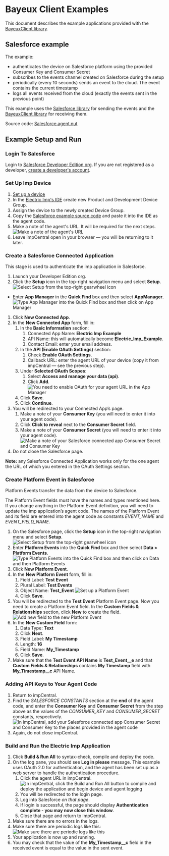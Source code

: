 # Bayeux Client Examples #

This document describes the example applications provided with the [BayeuxClient library](../README.md).

## Salesforce example ##

The example:
- authenticates the device on Salesforce platform using the provided Consumer Key and Consumer Secret
- subscribes to the events channel created on Salesforce during the setup
- periodically (every 10 seconds) sends an event to the cloud. The event contains the current timestamp
- logs all events received from the cloud (exactly the events sent in the previous point)

This example uses the [Salesforce library](https://github.com/electricimp/Salesforce) for sending the events and the [BayeuxClient library](../README.md) for receiving them.

Source code: [Salesforce.agent.nut](./Salesforce.agent.nut)

## Example Setup and Run ##

### Login To Salesforce ###

Login to [Salesforce Developer Edition org](https://login.salesforce.com/).
If you are not registered as a developer, [create a developer's account](https://developer.salesforce.com/signup).

### Set Up Imp Device ###

1. [Set up a device](https://developer.electricimp.com/gettingstarted)
1. In the [Electric Imp's IDE](https://ide.electricimp.com) create new Product and Development Device Group.
1. Assign the device to the newly created Device Group.
1. Copy the [Salesforce example source code](./Salesforce.agent.nut) and paste it into the IDE as the agent code.
1. Make a note of the agent's URL. It will be required for the next steps.
![Make a note of the agent's URL](images/AgentURL.png "Make a note of the agent's URL")
1. Leave impCentral open in your browser &mdash; you will be returning to it later.

### Create a Salesforce Connected Application ###

This stage is used to authenticate the imp application in Salesforce.

1. Launch your Developer Edition org.
1. Click the **Setup** icon in the top-right navigation menu and select **Setup**.
![Select Setup from the top-right gearwheel icon](images/Setup.png "Select Setup from the top-right gearwheel icon")
- Enter **App Manager** in the **Quick Find** box and then select **AppManager**.
![Type App Manager into the Quick Find box and then click on App Manager](images/AppManager.png "Type App Manager into the Quick Find box and then click on App Manager")
1. Click **New Connected App**.
1. In the **New Connected App** form, fill in:
    1. In the **Basic Information** section:
        1. Connected App Name: **Electric Imp Example**
        1. API Name: this will automatically become **Electric_Imp_Example**.
        1. Contact Email: enter your email address.
    1. In the **API (Enable OAuth Settings)** section:
        1. Check **Enable OAuth Settings**.
        1. Callback URL: enter the agent URL of your device (copy it from impCentral &mdash; see the previous step).
    1. Under **Selected OAuth Scopes**:
        1. Select **Access and manage your data (api)**.
        1. Click **Add**.
![You need to enable OAuth for your agent URL in the App Manager](images/OAuth.png "You need to enable OAuth for your agent URL in the App Manager")
    1. Click **Save**.
    1. Click **Continue**.
1. You will be redirected to your Connected App’s page.
    1. Make a note of your **Consumer Key** (you will need to enter it into your agent code).
    1. Click **Click to reveal** next to the **Consumer Secret** field.
    1. Make a note of your **Consumer Secret** (you will need to enter it into your agent code).
![Make a note of your Salesforce connected app Consumer Secret and Consumer Key](images/Credentials.png "Make a note of your Salesforce connected app Consumer Secret and Consumer Key")
1. Do not close the Salesforce page.

**Note:** any Salesforce Connected Application works only for the one agent the URL of which you entered in the OAuth Settings section.

### Create Platform Event in Salesforce ###

Platform Events transfer the data from the device to Salesforce.

The Platform Event fields must have the names and types mentioned here. If you change anything in the Platform Event definition, you will need to update the imp application’s agent code. The names of the Platform Event and its field are entered into the agent code as constants *EVENT_NAME* and *EVENT_FIELD_NAME*.

1. On the Salesforce page, click the **Setup** icon in the top-right navigation menu and select **Setup**.
![Select Setup from the top-right gearwheel icon](images/Setup.png "Select Setup from the top-right gearwheel icon")
1. Enter **Platform Events** into the **Quick Find** box and then select **Data > Platform Events**.
![Type Platform Events into the Quick Find box and then click on Data and then Platform Events](images/PlatformEvents.png "Type Platform Events into the Quick Find box and then click on Data and then Platform Events")
1. Click **New Platform Event**.
1. In the **New Platform Event** form, fill in:
    1. Field Label: **Test Event**
    1. Plural Label: **Test Events**
    1. Object Name: **Test_Event**
![Set up a Platform Event](images/PlatformEventSetup.png "Set up a Platform Event")
    1. Click **Save**.
1. You will be redirected to the **Test Event** Platform Event page.
Now you need to create a Platform Event field.
In the **Custom Fields & Relationships** section, click **New** to create the field.
![Add new field to the new Platform Event](images/AddField.png "Add new field to the new Platform Event")
1. In the **New Custom Field** form:
    1. Data Type: **Text**
    1. Click **Next**.
    1. Field Label: **My Timestamp**
    1. Length: **16**
    1. Field Name: **My_Timestamp**
    1. Click **Save**.
1. Make sure that the **Test Event API Name** is **Test_Event__e** and that **Custom Fields & Relationships** contains **My Timestamp** field with **My_Timestamp__c** API Name.

### Adding API Keys to Your Agent Code ###

1. Return to impCentral.
1. Find the *SALESFORCE CONSTANTS* section at the **end** of the agent code, and enter the **Consumer Key** and **Consumer Secret** from the step above as the values of the *CONSUMER_KEY* and *CONSUMER_SECRET* constants, respectively.
![In impCentral, add your Salesforce connected app Consumer Secret and Consumer Key to the places provided in the agent code](images/SetConstants.png "In impCentral, add your Salesforce connected app Consumer Secret and Consumer Key to the places provided in the agent code")
1. Again, do not close impCentral.

### Build and Run the Electric Imp Application ###

1. Click **Build & Run All** to syntax-check, compile and deploy the code.
1. On the log pane, you should see **Log in please** message. This example uses OAuth 2.0 for authentication, and the agent has been set up as a web server to handle the authentication procedure.
    1. Click the agent URL in impCentral.
![In impCentral, click the Build and Run All button to compile and deploy the application and begin device and agent logging](images/Run.png "In impCentral, click the Build and Run All button to compile and deploy the application and begin device and agent logging")
    1. You will be redirected to the login page.
    1. Log into Salesforce *on that page*.
    1. If login is successful, the page should display **Authentication complete - you may now close this window**.
    1. Close that page and return to impCentral.
1. Make sure there are no errors in the logs.
1. Make sure there are periodic logs like this:
![Make sure there are periodic logs like this](images/PeriodicLogs.png "Make sure there are periodic logs like this")
1. Your application is now up and running.
1. You may check that the value of the **My_Timestamp__c** field in the received event is equal to the value in the sent event.
